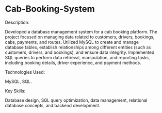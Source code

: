 # Cab-Booking-System

Description: 

Developed a database management system for a cab booking platform. The project focused on managing data related to customers, drivers, bookings, cabs, payments, and routes. Utilized MySQL to create and manage database tables, establish relationships among different entities (such as customers, drivers, and bookings), and ensure data integrity. Implemented SQL queries to perform data retrieval, manipulation, and reporting tasks, including booking details, driver experience, and payment methods.

Technologies Used:

 MySQL, SQL.
 
Key Skills: 

Database design, SQL query optimization, data management, relational database concepts, and backend development.
